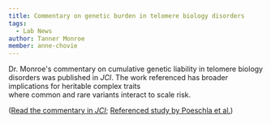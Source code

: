 ```yaml
---
title: Commentary on genetic burden in telomere biology disorders
tags:
  - Lab News
author: Tanner Monroe
member: anne-chovie
---
```


Dr. Monroe's commentary on cumulative genetic liability in telomere biology disorders was published in *JCI*. The work referenced has broader implications for heritable complex traits  
where common and rare variants interact to scale risk.

([Read the commentary in *JCI*](https://www.jci.org/articles/view/195921); [Referenced study by Poeschla et al.](https://www.jci.org/articles/view/191107)) 
